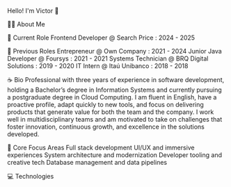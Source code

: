 Hello! I'm Victor 👋

🧑‍💻 About Me

💼 Current Role
Frontend Developer @ Search Price : 2024 - 2025

👔 Previous Roles
Entrepreneur @ Own Company : 2021 - 2024
Junior Java Developer @ Foursys : 2021 - 2021
Systems Technician @ BRQ Digital Solutions : 2019 - 2020
IT Intern @ Itaú Unibanco : 2018 - 2018

☕ Bio
Professional with three years of experience in software development, holding a Bachelor’s degree in Information Systems and currently pursuing a postgraduate degree in Cloud Computing. I am fluent in English, have a proactive profile, adapt quickly to new tools, and focus on delivering products that generate value for both the team and the company. I work well in multidisciplinary teams and am motivated to take on challenges that foster innovation, continuous growth, and excellence in the solutions developed.

🚀 Core Focus Areas
Full stack development
UI/UX and immersive experiences
System architecture and modernization
Developer tooling and creative tech
Database management and data pipelines

💻 Technologies


